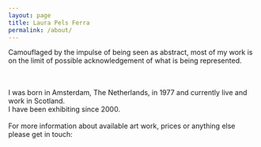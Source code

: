 ```yaml
---
layout: page
title: Laura Pels Ferra
permalink: /about/
---
```


Camouflaged by the impulse of being seen as abstract, most of my work is on the limit of possible acknowledgement of what is being represented.
<br/>
<div class="img_row">
	<img class="col two" src="{{ site.baseurl }}/img/LPF_expoteclasala.JPG" alt="" title="example image"/>
</div>
<div class="img_row">
	<img class="col one" src="{{ site.baseurl }}/img/LPF_expodoubleagents1.jpg" alt="" title="example image"/>
	<img class="col one" src="{{ site.baseurl }}/img/LPF_expodoubleagents3.jpg" alt="" title="example image"/>
	<img class="col one" src="{{ site.baseurl }}/img/LPF_expodoubleagents2.jpg" alt="" title="example image"/>
</div>
<div class="img_row">
	<img class="col two" src="{{ site.baseurl }}/img/LPF_expoguaches2.JPG" alt="" title="example image"/>
</div>
<div class="img_row">
	<img class="col two" src="{{ site.baseurl }}/img/LPF_expoguaches1.JPG" alt="" title="example image"/>
</div>
<br/>
I was born in Amsterdam, The Netherlands, in 1977 and currently live and work in Scotland.
<br/>
I have been exhibiting since 2000.
<br/>
<br/>
For more information about available art work, prices or anything else please get in touch:
<br/>
<span class="contacticon center">
	<a href="mailto:laurapelsferra.art@gmail.com"><i class="fa fa-envelope-square"></i></a>
	<!-- TODO add facebook -->
</span>
